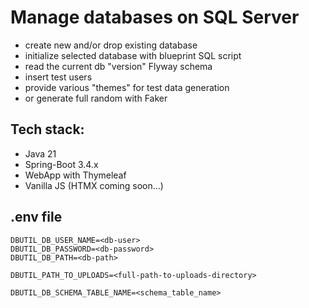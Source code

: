 # Manage databases on SQL Server
- create new and/or drop existing database
- initialize selected database with blueprint SQL script
- read the current db "version" Flyway schema
- insert test users
- provide various "themes" for test data generation
- or generate full random with Faker

Tech stack:
----------
- Java 21
- Spring-Boot 3.4.x
- WebApp with Thymeleaf
- Vanilla JS (HTMX coming soon...)

.env file
----------
```
DBUTIL_DB_USER_NAME=<db-user>
DBUTIL_DB_PASSWORD=<db-password>
DBUTIL_DB_PATH=<db-path>

DBUTIL_PATH_TO_UPLOADS=<full-path-to-uploads-directory>

DBUTIL_DB_SCHEMA_TABLE_NAME=<schema_table_name>
```
